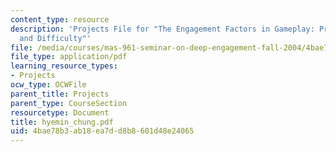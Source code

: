 ```yaml
---
content_type: resource
description: 'Projects File for "The Engagement Factors in Gameplay: Predictability
  and Difficulty"'
file: /media/courses/mas-961-seminar-on-deep-engagement-fall-2004/4bae78b3ab18ea7dd8b8601d48e24065_hyemin_chung.pdf
file_type: application/pdf
learning_resource_types:
- Projects
ocw_type: OCWFile
parent_title: Projects
parent_type: CourseSection
resourcetype: Document
title: hyemin_chung.pdf
uid: 4bae78b3-ab18-ea7d-d8b8-601d48e24065
---
```

